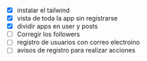 - [x] instalar el tailwind
- [x] vista de toda la app sin registrarse
- [x] dividir apps en user y posts
- [ ] Corregir los followers 
- [ ] registro de usuarios con correo electroino
- [ ] avisos de registro para realizar acciones